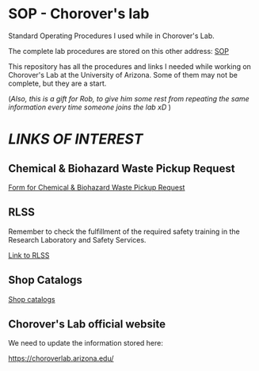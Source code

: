 # **SOP - Chorover's lab**

Standard Operating Procedures I used while in Chorover's Lab.

The complete lab procedures are stored on this other address: [SOP](https://xenidegracia.github.io/sop_chorover_lab/SOP.html)

This repository has all the procedures and links I needed while working on Chorover's Lab at the University of Arizona. Some of them may not be complete, but they are a start.

(*Also, this is a gift for Rob, to give him some rest from repeating the same information every time someone joins the lab xD* )

# ***LINKS OF INTEREST***

## **Chemical & Biohazard Waste Pickup Request**

[Form for Chemical & Biohazard Waste Pickup Request](https://risk.arizona.edu/forms/chemical-waste-pickup)

## **RLSS**

Remember to check the fulfillment of the required safety training in the Research Laboratory and Safety Services.

[Link to RLSS](https://rlss.arizona.edu/services/protected/index.xhtml)

## **Shop Catalogs**

[Shop catalogs](https://financials.uaccess.arizona.edu/kfs/b2b.do?methodToCall=shopCatalogs)

## **Chorover's Lab official website**

We need to update the information stored here:

<https://choroverlab.arizona.edu/>
